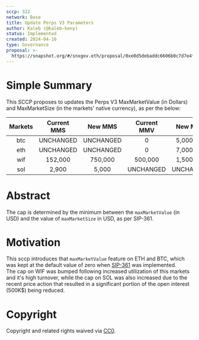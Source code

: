 ```yaml
---
sccp: 322
network: Base
title: Update Perps V3 Parameters
author: Kaleb (@kaleb-keny)
status: Implemented
created: 2024-04-16
type: Governance
proposal: >-
  https://snapshot.org/#/snxgov.eth/proposal/0xe0d5debaddc6606b0c7d7e4facf57941c8f5e1434093f0cbf5afb549028b4b81
---
```


# Simple Summary

This SCCP proposes to updates the Perps V3 MaxMarketValue (in Dollars) and MaxMarketSize (in the markets' native currency), as per the below: 

| **Markets** | **Current MMS** | **New MMS** | **Current MMV** | **New MMV** |
|:-----------:|:---------------:|:-----------:|:---------------:|:-----------:|
|     btc     |    UNCHANGED    |  UNCHANGED  |        0        |  5,000,000  |
|     eth     |    UNCHANGED    |  UNCHANGED  |        0        |  7,000,000  |
|     wif     |     152,000     |   750,000   |     500,000     |  1,500,000  |
|     sol     |      2,900      |    5,000    |    UNCHANGED    |  UNCHANGED  |

# Abstract

The cap is determined by the minimum between the `maxMarketValue` (in USD) and the value of `maxMarketSize` in USD, as per SIP-361. 

# Motivation

This sccp introduces that `maxMarketValue` feature on ETH and BTC, which was kept at the default value of zero when [SIP-361](https://sips.synthetix.io/sips/sip-361/) was implemented.  
The cap on WIF was bumped following increased utilization of this markets and it's high turnover, while the cap on SOL was also increased due to the recent price action that resulted in a significant portion of the open interest (500K$) being reduced.


# Copyright

Copyright and related rights waived via [CC0](https://creativecommons.org/publicdomain/zero/1.0/).


